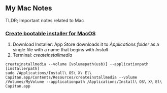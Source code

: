 ## My Mac Notes

TLDR; Important notes related to Mac

### [Create bootable installer for MacOS](https://support.apple.com/en-us/HT201372)
1. Download Installer: App Store downloads it to *Applications folder* as a single file with a name that begins with *Install*
2. Terminal: *createinstallmedia*
  ```
  createinstallmedia --volume [volumepath(usb)] --applicationpath [installerpath]
  sudo /Applications/Install\ OS\ X\ El\ Capitan.app/Contents/Resources/createinstallmedia --volume /Volumes/MyVolume --applicationpath /Applications/Install\ OS\ X\ El\ Capitan.app
  ```

